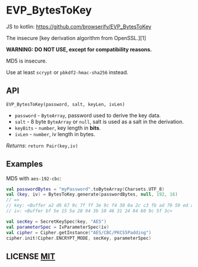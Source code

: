 # EVP\_BytesToKey
JS to kotlin: https://github.com/browserify/EVP_BytesToKey

The insecure [key derivation algorithm from OpenSSL.][1]

**WARNING: DO NOT USE, except for compatibility reasons.**

MD5 is insecure.

Use at least `scrypt` or `pbkdf2-hmac-sha256` instead.


## API
`EVP_BytesToKey(password, salt, keyLen, ivLen)`

* `password` - `ByteArray`, password used to derive the key data.
* `salt` - 8 byte `ByteArray` or `null`, salt is used as a salt in the derivation.
* `keyBits` - `number`, key length in **bits**.
* `ivLen` - `number`, iv length in bytes.

*Returns*: `return Pair(key,iv)`


## Examples
MD5 with `aes-192-cbc`:

```kotlin
val passwordBytes = "myPassword".toByteArray(Charsets.UTF_8)
val (key, iv) = BytesToKey.generate(passwordBytes, null, 192, 16)
// =>
// key: <Buffer a2 d9 67 9c 7f ff 3e 9c f4 30 0a 2c c3 fb ad 79 59 ed ae e8 a4 3c 1a 9d 71 68 ea c4 68 08 a5 7a>,
// iv: <Buffer bf 5e 15 5a 28 94 3b 10 46 31 24 84 60 9c 5f 3c>

val secKey = SecretKeySpec(key, "AES")
val parameterSpec = IvParameterSpec(iv)
val cipher = Cipher.getInstance("AES/CBC/PKCS5Padding")
cipher.init(Cipher.ENCRYPT_MODE, secKey, parameterSpec)
```

## LICENSE [MIT](LICENSE)

